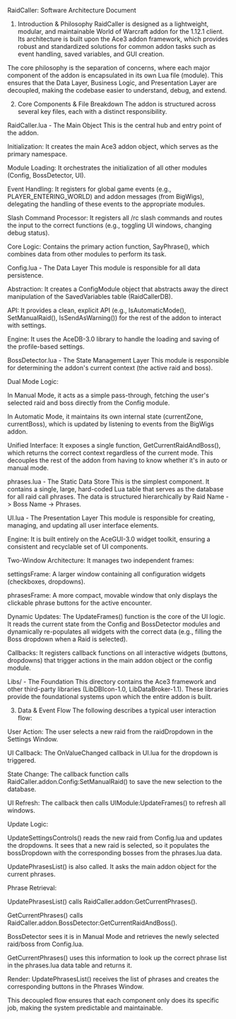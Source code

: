 RaidCaller: Software Architecture Document
1. Introduction & Philosophy
RaidCaller is designed as a lightweight, modular, and maintainable World of Warcraft addon for the 1.12.1 client. Its architecture is built upon the Ace3 addon framework, which provides robust and standardized solutions for common addon tasks such as event handling, saved variables, and GUI creation.

The core philosophy is the separation of concerns, where each major component of the addon is encapsulated in its own Lua file (module). This ensures that the Data Layer, Business Logic, and Presentation Layer are decoupled, making the codebase easier to understand, debug, and extend.

2. Core Components & File Breakdown
The addon is structured across several key files, each with a distinct responsibility.

RaidCaller.lua - The Main Object
This is the central hub and entry point of the addon.

Initialization: It creates the main Ace3 addon object, which serves as the primary namespace.

Module Loading: It orchestrates the initialization of all other modules (Config, BossDetector, UI).

Event Handling: It registers for global game events (e.g., PLAYER_ENTERING_WORLD) and addon messages (from BigWigs), delegating the handling of these events to the appropriate modules.

Slash Command Processor: It registers all /rc slash commands and routes the input to the correct functions (e.g., toggling UI windows, changing debug status).

Core Logic: Contains the primary action function, SayPhrase(), which combines data from other modules to perform its task.

Config.lua - The Data Layer
This module is responsible for all data persistence.

Abstraction: It creates a ConfigModule object that abstracts away the direct manipulation of the SavedVariables table (RaidCallerDB).

API: It provides a clean, explicit API (e.g., IsAutomaticMode(), SetManualRaid(), IsSendAsWarning()) for the rest of the addon to interact with settings.

Engine: It uses the AceDB-3.0 library to handle the loading and saving of the profile-based settings.

BossDetector.lua - The State Management Layer
This module is responsible for determining the addon's current context (the active raid and boss).

Dual Mode Logic:

In Manual Mode, it acts as a simple pass-through, fetching the user's selected raid and boss directly from the Config module.

In Automatic Mode, it maintains its own internal state (currentZone, currentBoss), which is updated by listening to events from the BigWigs addon.

Unified Interface: It exposes a single function, GetCurrentRaidAndBoss(), which returns the correct context regardless of the current mode. This decouples the rest of the addon from having to know whether it's in auto or manual mode.

phrases.lua - The Static Data Store
This is the simplest component. It contains a single, large, hard-coded Lua table that serves as the database for all raid call phrases. The data is structured hierarchically by Raid Name -> Boss Name -> Phrases.

UI.lua - The Presentation Layer
This module is responsible for creating, managing, and updating all user interface elements.

Engine: It is built entirely on the AceGUI-3.0 widget toolkit, ensuring a consistent and recyclable set of UI components.

Two-Window Architecture: It manages two independent frames:

settingsFrame: A larger window containing all configuration widgets (checkboxes, dropdowns).

phrasesFrame: A more compact, movable window that only displays the clickable phrase buttons for the active encounter.

Dynamic Updates: The UpdateFrames() function is the core of the UI logic. It reads the current state from the Config and BossDetector modules and dynamically re-populates all widgets with the correct data (e.g., filling the Boss dropdown when a Raid is selected).

Callbacks: It registers callback functions on all interactive widgets (buttons, dropdowns) that trigger actions in the main addon object or the config module.

Libs/ - The Foundation
This directory contains the Ace3 framework and other third-party libraries (LibDBIcon-1.0, LibDataBroker-1.1). These libraries provide the foundational systems upon which the entire addon is built.

3. Data & Event Flow
The following describes a typical user interaction flow:

User Action: The user selects a new raid from the raidDropdown in the Settings Window.

UI Callback: The OnValueChanged callback in UI.lua for the dropdown is triggered.

State Change: The callback function calls RaidCaller.addon.Config:SetManualRaid() to save the new selection to the database.

UI Refresh: The callback then calls UIModule:UpdateFrames() to refresh all windows.

Update Logic:

UpdateSettingsControls() reads the new raid from Config.lua and updates the dropdowns. It sees that a new raid is selected, so it populates the bossDropdown with the corresponding bosses from the phrases.lua data.

UpdatePhrasesList() is also called. It asks the main addon object for the current phrases.

Phrase Retrieval:

UpdatePhrasesList() calls RaidCaller.addon:GetCurrentPhrases().

GetCurrentPhrases() calls RaidCaller.addon.BossDetector:GetCurrentRaidAndBoss().

BossDetector sees it is in Manual Mode and retrieves the newly selected raid/boss from Config.lua.

GetCurrentPhrases() uses this information to look up the correct phrase list in the phrases.lua data table and returns it.

Render: UpdatePhrasesList() receives the list of phrases and creates the corresponding buttons in the Phrases Window.

This decoupled flow ensures that each component only does its specific job, making the system predictable and maintainable.